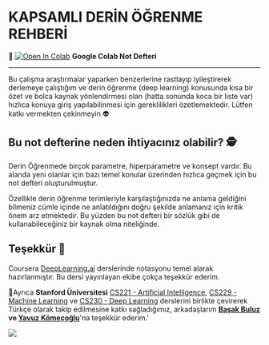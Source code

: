 # KAPSAMLI DERİN ÖĞRENME REHBERİ

📌 [![Open In Colab](https://colab.research.google.com/assets/colab-badge.svg)](https://colab.research.google.com/github/ayyucekizrak/Kapsamli_Derin_Ogrenme_Rehberi/blob/master/Kapsamlı_Derin_Öğrenme_Rehberi.ipynb) **Google Colab Not Defteri** 


---

Bu çalışma araştırmalar yaparken benzerlerine rastlayıp iyileştirerek derlemeye çalıştığım ve derin öğrenme (deep learning) konusunda kısa bir özet ve bolca kaynak yönlendirmesi olan (hatta sonunda koca bir liste var) hızlıca konuya giriş yapılabilinmesi için gereklilikleri özetlemektedir. Lütfen katkı vermekten çekinmeyin 👽


## Bu not defterine neden ihtiyacınız olabilir? 🕵
Derin Öğrenmede birçok parametre, hiperparametre ve konsept vardır. 
Bu alanda yeni olanlar için bazı temel konular üzerinden hızlıca geçmek için bu not defteri oluşturulmuştur. 

Özellikle derin öğrenme terimleriyle karşılaştığınızda ne anlama geldiğini bilmeniz cümle içinde ne anlatıldığını doğru şekilde anlamanız için kritik önem arz etmektedir. Bu yüzden bu not defteri bir sözlük gibi de kullanabileceğiniz bir kaynak olma niteliğinde. 

## Teşekkür 🙏
Coursera [DeepLearning.ai](https://www.deeplearning.ai/) derslerinde notasyonu temel alarak hazırlanmıştır. Bu dersi yayınlayan ekibe çokça teşekkür ederim. 

 🏅Ayrıca **Stanford Üniversitesi** [CS221 - Artificial Intelligence](https://stanford.edu/~shervine/l/tr/teaching/cs-221/cheatsheet-reflex-models), [CS229 - Machine Learning](https://stanford.edu/~shervine/l/tr/teaching/cs-229/cheatsheet-deep-learning) ve [CS230 - Deep Learning](https://stanford.edu/~shervine/l/tr/teaching/cs-230/cheatsheet-convolutional-neural-networks) derslerini birlikte çevirerek Türkçe olarak takip edilmesine katkı sağladığımız,  arkadaşlarım **[Başak Buluz](https://tr.linkedin.com/in/basak-buluz-62800088) ve [Yavuz Kömeçoğlu](https://yavuzkomecoglu.github.io/)**'na teşekkür ederim.' 


<img align="left" src="https://github.com/ayyucekizrak/Kapsamli_Derin_Ogrenme_Rehberi/blob/master/kapak.jpg">
